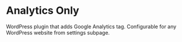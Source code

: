 # Analytics Only
WordPress plugin that adds Google Analytics tag. Configurable for any WordPress website from settings subpage.
